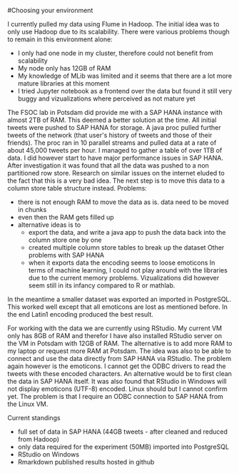 #Choosing your environment

I currently pulled my data using Flume in Hadoop. The initial idea was to only use Hadoop due to its scalability. 
There were various problems though to remain in this environment alone:
- I only had one node in my cluster, therefore could not benefit from scalability
- My node only has 12GB of RAM
- My knowledge of MLib was limited and it seems that there are a lot more mature libraries at this moment
- I tried Jupyter notebook as a frontend over the data but found it still very buggy and vizualizations where perceived as not mature yet

The FSOC lab in Potsdam did provide me with a SAP HANA instance with almost 2TB of RAM. This deemed a better solution at the time.
All initial tweets were pushed to SAP HANA for storage. A java proc pulled further tweets of the network (that user's history of tweets and those of their friends).
The proc ran in 10 parallel streams and pulled data at a rate of about 45,000 tweets per hour.
I managed to gather a table of over 1TB of data. I did however start to have major performance issues in SAP HANA.
After investigation it was found that all the data was pushed to a non partitioned row store. Research on similar issues on the internet eluded to the fact that this is a very bad idea.
The next step is to move this data to a column store table structure instead. Problems:
- there is not enough RAM to move the data as is. data need to be moved in chunks
- even then the RAM gets filled up
- alternative ideas is to
  - export the data, and write a java app to push the data back into the column store one by one
  - created multiple column store tables to break up the dataset
Other problems with SAP HANA
  - when it exports data the encoding seems to loose emoticons
In terms of machine learning, I could not play around with the libraries due to the current memory problems. Vizualizations did however seem still in its infancy compared to R or mathlab.

In the meantime a smaller dataset was exported an imported in PostgreSQL. 
This worked well except that all emoticons are lost as mentioned before. In the end Latin1 encoding produced the best result.

For working with the data we are currently using RStudio.
My current VM only has 8GB of RAM and therefor I have also installed RStudio server on the VM in Potsdam with 12GB of RAM. The alternative is to add more RAM to my laptop or request more RAM at Potsdam.
The idea was also to be able to connect and use the data directly from SAP HANA via RStudio. The problem again however is the emoticons. I cannot get the ODBC drivers to read the tweets with these encoded characters.
An alternative would be to first clean the data in SAP HANA itself.
It was also found that RStudio in Windows will not display emoticons (UTF-8) encoded. Linux should but I cannot confirm yet. The problem is that I require an ODBC connection to SAP HANA from the Linux VM.

Current standings
- full set of data in SAP HANA (44GB tweets - after cleaned and reduced from Hadoop)
- only data required for the experiment (50MB) imported into PostgreSQL
- RStudio on Windows
- Rmarkdown published results hosted in github
